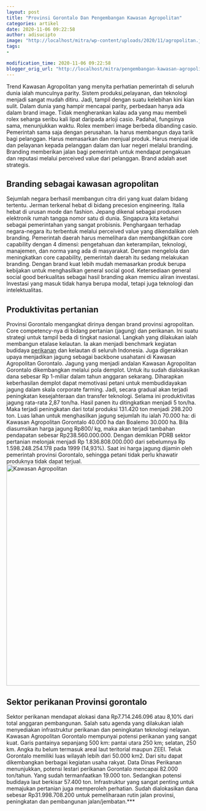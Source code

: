 ```yaml
---
layout: post
title: "Provinsi Gorontalo Dan Pengembangan Kawasan Agropolitan"
categories: artikel
date: 2020-11-06 09:22:58
author: adisucipto
image: "http://localhost/mitra/wp-content/uploads/2020/11/agropolitan.jpg"
tags:
- 

modification_time: 2020-11-06 09:22:58
blogger_orig_url: "http://localhost/mitra/pengembangan-kawasan-agropolitan.html"
---
```


Trend Kawasan Agropolitan yang menyita perhatian pemerintah di seluruh dunia ialah munculnya parity. Sistem produksi,pelayanan, dan teknologi menjadi sangat mudah ditiru. Jadi, tampil dengan suatu kelebihan kini kian sulit.
Dalam dunia yang hampir mencapai parity, perbedaan hanya ada dalam brand image. Tidak mengherankan kalau ada yang mau membeli rolex seharga seribu kali lipat daripada arloji casio. Padahal, fungsinya sama, menunjukkan waktu. Rolex memberi image berbeda dibanding casio.
Pemerintah sama saja dengan perusahan. Ia harus membangun daya tarik bagi pelanggan. Harus memasarkan dan menjual produk. Harus menjual ide dan pelayanan kepada pelanggan dalam dan luar negeri melalui branding.
Branding memberikan jalan bagi pemerintah untuk mendapat pengakuan dan reputasi melalui perceived value dari pelanggan. Brand adalah aset strategis.
<h2>Branding sebagai kawasan agropolitan</h2>
Sejumlah negara berhasil membangun citra diri yang kuat dalam bidang tertentu. Jerman terkenal hebat di bidang precesion engineering. Italia hebat di urusan mode dan fashion.
Jepang dikenal sebagai produsen elektronik rumah tangga nomor satu di dunia. Singapura kita ketahui sebagai pemerintahan yang sangat probisnis.
Penghargaan terhadap negara-negara itu terbentuk melalui perceived value yang dikendalikan oleh branding.
Pemerintah daerah harus memelihara dan membangkitkan core capability dengan 4 dimensi: pengetahuan dan keterampilan, teknologi, manajemen, dan norma yang ada di masyarakat. Dengan mengelola dan meningkatkan core capability, pemerintah daerah itu sedang melakukan branding.
Dengan brand kuat lebih mudah memasarkan produk berupa kebijakan untuk menghasilkan general social good. Ketersediaan general social good berkualitas sebagai hasil branding akan memicu aliran investasi. Investasi yang masuk tidak hanya berupa modal, tetapi juga teknologi dan intelektualitas.
<h2>Produktivitas pertanian</h2>
Provinsi Gorontalo mengangkat dirinya dengan brand provinsi agropolitan. Core competency-nya di bidang pertanian (jagung) dan perikanan. Ini suatu strategi untuk tampil beda di tingkat nasional.
Langkah yang dilakukan ialah membangun etalase kelautan. Ia akan menjadi benchmark kegiatan budidaya <a class="wpil_keyword_link " title="perikanan" href="http://127.0.0.1/mitra/perikanan" data-wpil-keyword-link="linked">perikanan</a> dan kelautan di seluruh Indonesia. Juga digerakkan upaya menjadikan jagung sebagai backbone usahatani di Kawasan Agropolitan Gorontalo.
Jagung yang menjadi andalan Kawasan Agropolitan Gorontalo dikembangkan melalui pola demplot. Untuk itu sudah dialokasikan dana sebesar Rp 1-miliar dalam tahun anggaran sekarang. Diharapkan keberhasilan demplot dapat memotivasi petani untuk membudidayakan jagung dalam skala corporate farming. Jadi, secara gradual akan terjadi peningkatan kesejahteraan dan transfer teknologi.
Selama ini produktivitas jagung rata-rata 2,87 ton/ha. Hasil panen itu ditingkatkan menjadi 5 ton/ha. Maka terjadi peningkatan dari total produksi 131.420 ton menjadi 298.200 ton. Luas lahan untuk menghasilkan jagung sejumlah itu ialah 70.000 ha: di Kawasan Agropolitan Gorontalo 40.000 ha dan Boalemo 30.000 ha.
Bila diasumsikan harga jagung Rp800/ kg, maka akan terjadi tambahan pendapatan sebesar Rp238.560.000.000. Dengan demikian PDRB sektor pertanian melonjak menjadi Rp 1.836.808.000.000 dari sebelumnya Rp 1.598.248.254.178 pada 1999 (14,93%). Saat ini harga jagung dijamin oleh pemerintah provinsi Gorontalo, sehingga petani tidak perlu khawatir produknya tidak dapat terjual.
<img class="aligncenter wp-image-18390 size-large" src="http://127.0.0.1/mitra/wp-content/uploads/2020/11/jagung1-1024x576.jpg" alt="Kawasan Agropolitan" width="1024" height="576" />
<h2>Sektor perikanan Provinsi gorontalo</h2>
Sektor perikanan mendapat alokasi dana Rp7.714.246.096 atau 8,10% dari total anggaran pembangunan. Salah satu agenda yang dilakukan ialah menyediakan infrastruktur perikanan dan peningkatan teknologi nelayan. Kawasan Agropolitan Gorontalo mempunyai potensi perikanan yang sangat kuat. Garis pantainya sepanjang 500 km: pantai utara 250 km; selatan, 250 km. Angka itu belum termasuk areal laut teritorial maupun ZEEI.
Teluk Gorontalo memiliki luas wilayah lebih dari 50.000 km2. Dari situ dapat dikembangkan berbagai kegiatan usaha rakyat. Data Dinas Perikanan menunjukkan, potensi lestari perikanan Gorontalo mencapai 82.000 ton/tahun. Yang sudah termanfaatkan 19.000 ton. Sedangkan potensi budidaya laut berkisar 57.400 ton.
Infrastruktur yang sangat penting untuk memajukan pertanian juga memperoleh perhatian. Sudah dialokasikan dana sebesar Rp31.998.708.200 untuk pemeliharaan rutin jalan provinsi, peningkatan dan pembangunan jalan/jembatan.***
